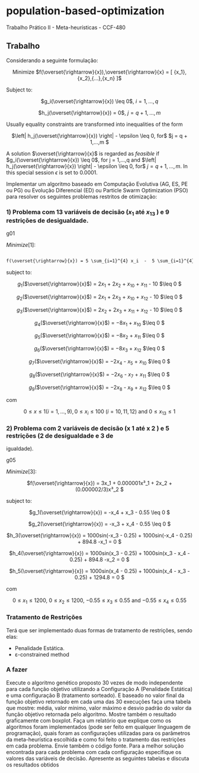 # population-based-optimization
Trabalho Prático II - Meta-heurísticas - CCF-480

## Trabalho

Considerando a seguinte formulação:

<center>

Minimize $f(\overset{\rightarrow}{x}),\overset{\rightarrow}{x} = [ {x_1},{x_2},{...},{x_n} ]$

</center>

Subject to:

<center>

$g_i(\overset{\rightarrow}{x}) \leq 0$, $i = 1,..., q$

$h_j(\overset{\rightarrow}{x}) = 0$, $j = q+1,..., m$

</center>

Usually equality constraints are transformed into inequalities of the form

<center>

$\left| h_j(\overset{\rightarrow}{x}) \right| - \epsilon \leq 0, for$ $j = q + 1,...,m $

</center>

A solution $\overset{\rightarrow}{x}$ is regarded as *feasible* if $g_i(\overset{\rightarrow}{x}) \leq 0$, for j = 1,...,q  and $\left| h_j(\overset{\rightarrow}{x}) \right| - \epsilon \leq 0, for$ $j = q + 1,...,m$.  In this special session $\epsilon$ is set to  0.0001.


Implementar um algoritmo baseado em Computação Evolutiva (AG, ES, PE ou PG) ou
Evolução Diferencial (ED) ou Particle Swarm Optimization (PSO) para resolver os
seguintes problemas restritos de otimização:

### 1) Problema com 13 variáveis de decisão ($x_1$ até $x_{13}$ ) e 9 restrições de desigualdade.

g01

$Minimize [1]$:

````markdown

f(\overset{\rightarrow}{x}) = 5 \sum_{i=1}^{4} x_i  -  5 \sum_{i=1}^{4} x^2_i  - \sum_{i=5}^{13} x_i
````


subject to:

<center>

$g_1$($\overset{\rightarrow}{x}$)  =  $2x_1$ + $2x_2$ + $x_{10}$ + $x_{11}$ - 10 $\leq 0 $

$g_2$($\overset{\rightarrow}{x}$) = $2x_1$ + $2x_3$ + $x_{10}$ + $x_{12}$ - 10 $\leq 0 $

$g_3$($\overset{\rightarrow}{x}$) = $2x_2$ + $2x_3$ + $x_{11}$ + $x_{12}$ - 10 $\leq 0 $

$g_4$($\overset{\rightarrow}{x}$) = $-8x_1$ + $x_{10}$ $\leq 0 $

$g_5$($\overset{\rightarrow}{x}$) = $-8x_2$ + $x_{11}$ $\leq 0 $

$g_6$($\overset{\rightarrow}{x}$) = $-8x_3$ + $x_{12}$ $\leq 0 $

$g_7$($\overset{\rightarrow}{x}$) = $-2x_4$ - $x_5$ + $x_{10}$ $\leq 0 $

$g_8$($\overset{\rightarrow}{x}$) = $-2x_6$ - $x_7$ + $x_{11}$ $\leq 0 $

$g_9$($\overset{\rightarrow}{x}$) = $-2x_8$ - $x_9$ + $x_{12}$ $\leq 0 $

</center>

com

<center>

$0 \leq x \leq 1 (i = 1,...,9), 0 \leq  x_i \leq 100$  $(i = 10, 11, 12)$ and $0 \leq  x_{13} \leq 1$

</center>

### 2) Problema com 2 variáveis de decisão (x 1 até x 2 ) e 5 restrições (2 de desigualdade e 3 de
igualdade).

g05

$Minimize [3]$:

<center>

$f(\overset{\rightarrow}{x}) =  3x_1 + 0.000001x³_1 + 2x_2 + (0.000002/3)x³_2 $

</center>

subject to:

<center>

$g_1(\overset{\rightarrow}{x})  =  -x_4 + x_3 - 0.55 \leq 0 $

$g_2(\overset{\rightarrow}{x}) = -x_3 + x_4 - 0.55 \leq 0 $

$h_3(\overset{\rightarrow}{x}) = 1000sin(-x_3 - 0.25) + 1000sin(-x_4 - 0.25) + 894.8 -x_1   = 0 $

$h_4(\overset{\rightarrow}{x}) = 1000sin(x_3 - 0.25) + 1000sin(x_3 - x_4 - 0.25) + 894.8 -x_2   = 0 $

$h_5(\overset{\rightarrow}{x}) = 1000sin(x_4 - 0.25) + 1000sin(x_4 - x_3 - 0.25) + 1294.8   = 0 $

</center>

com

<center>

$0 \leq x_1 \leq 1200$, $0 \leq x_2 \leq 1200$, $-0.55 \leq x_3 \leq 0.55$ and $-0.55 \leq x_4 \leq 0.55$

</center>

### Tratamento de Restrições

Terá que ser implementado duas formas de tratamento de restrições, sendo elas:

- Penalidade Estática.
- ɛ-constrained method


### A fazer

Execute o algoritmo genético proposto 30 vezes de modo independente para cada função
objetivo utilizando a Configuração A (Penalidade Estática) e uma configuração B
(tratamento sorteado). E baseado no valor final da função objetivo retornado em cada uma
das 30 execuções faça uma tabela que mostre: média, valor mínimo, valor máximo e desvio
padrão do valor da função objetivo retornada pelo algoritmo. Mostre também o resultado
graficamente com boxplot. Faça um relatório que explique como os algoritmos foram
implementados (pode ser feito em qualquer linguagem de programação), quais foram
as configurações utilizadas para os parâmetros da meta-heurística escolhida e como foi
feito o tratamento das restrições em cada problema. Envie também o código fonte. Para a
melhor solução encontrada para cada problema com cada configuração especifique
os valores das variáveis de decisão. Apresente as seguintes tabelas e discuta os resultados
obtidos